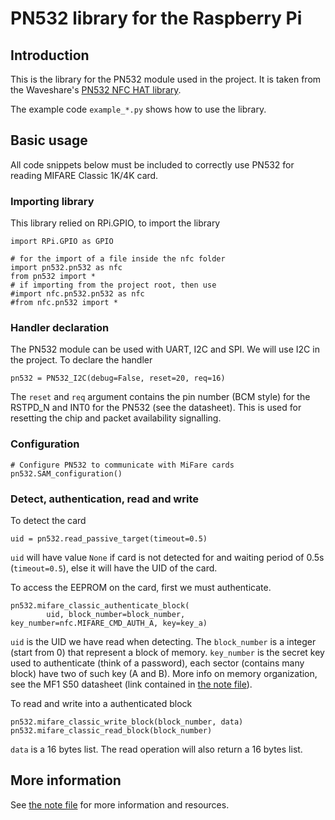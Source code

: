 # PN532 library for the Raspberry Pi

## Introduction

This is the library for the PN532 module used in the project. It is taken from the Waveshare's [PN532 NFC HAT library](https://www.waveshare.com/wiki/PN532_NFC_HAT).

The example code `example_*.py` shows how to use the library.

## Basic usage

All code snippets below must be included to correctly use PN532 for reading MIFARE Classic 1K/4K card.

### Importing library

This library relied on RPi.GPIO, to import the library
``` python3
import RPi.GPIO as GPIO

# for the import of a file inside the nfc folder
import pn532.pn532 as nfc
from pn532 import *
# if importing from the project root, then use
#import nfc.pn532.pn532 as nfc
#from nfc.pn532 import *
```

### Handler declaration

The PN532 module can be used with UART, I2C and SPI. We will use I2C in the project. To declare the handler
``` python3
pn532 = PN532_I2C(debug=False, reset=20, req=16)
```
The `reset` and `req` argument contains the pin number (BCM style) for the RSTPD_N and INT0 for the PN532 (see the datasheet). This is used for resetting the chip and packet availability signalling.

### Configuration

``` python3
# Configure PN532 to communicate with MiFare cards
pn532.SAM_configuration()
```

### Detect, authentication, read and write

To detect the card
``` python3
uid = pn532.read_passive_target(timeout=0.5)
```
`uid` will have value `None` if card is not detected for and waiting period of 0.5s (`timeout=0.5`), else it will have the UID of the card.



To access the EEPROM on the card, first we must authenticate.
``` python3
pn532.mifare_classic_authenticate_block(
        uid, block_number=block_number, key_number=nfc.MIFARE_CMD_AUTH_A, key=key_a)
```
`uid` is the UID we have read when detecting. The `block_number` is a integer (start from 0) that represent a block of memory. `key_number` is the secret key used to authenticate (think of a password), each sector (contains many block) have two of such key (A and B). More info on memory organization, see the MF1 S50 datasheet (link contained in [the note file](NOTE.md)).



To read and write into a authenticated block
``` python3
pn532.mifare_classic_write_block(block_number, data)
pn532.mifare_classic_read_block(block_number)
```
`data` is a 16 bytes list. The read operation will also return a 16 bytes list.


## More information
See [the note file](NOTE.md) for more information and resources.

